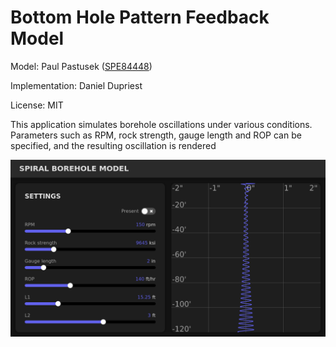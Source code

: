 # Bottom Hole Pattern Feedback Model

Model: Paul Pastusek ([SPE84448](https://onepetro.org/SPEATCE/proceedings-abstract/03ATCE/All-03ATCE/SPE-84448-MS/137797))

Implementation: Daniel Dupriest

License: MIT

This application simulates borehole oscillations under various conditions. Parameters such as RPM, rock strength, gauge length and ROP can be specified, and the resulting oscillation is rendered

![Screenshot](screenshot.png)
